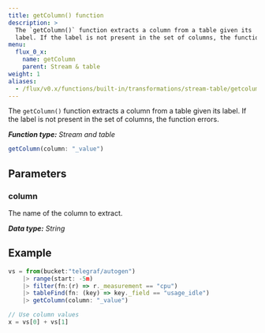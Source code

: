 ```yaml
---
title: getColumn() function
description: >
  The `getColumn()` function extracts a column from a table given its
  label. If the label is not present in the set of columns, the function errors.
menu:
  flux_0_x:
    name: getColumn
    parent: Stream & table
weight: 1
aliases:
  - /flux/v0.x/functions/built-in/transformations/stream-table/getcolumn/
---
```


The `getColumn()` function extracts a column from a table given its label.
If the label is not present in the set of columns, the function errors.

_**Function type:** Stream and table_  

```js
getColumn(column: "_value")
```

## Parameters

### column
The name of the column to extract.

_**Data type:** String_

## Example
```js
vs = from(bucket:"telegraf/autogen")
    |> range(start: -5m)
    |> filter(fn:(r) => r._measurement == "cpu")
    |> tableFind(fn: (key) => key._field == "usage_idle")
    |> getColumn(column: "_value")

// Use column values
x = vs[0] + vs[1]
```
